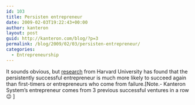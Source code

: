 ```yaml
---
id: 103
title: Persisten entrepreneur
date: 2009-02-03T19:22:43+00:00
author: kanteron
layout: post
guid: http://kanteron.com/blog/?p=3
permalink: /blog/2009/02/03/persisten-entrepreneur/
categories:
  - Entrepreneurship
---
```

It sounds obvious, but <a href="http://hbswk.hbs.edu/item/5941.html" title="http://hbswk.hbs.edu/item/5941.html" target="_blank">research</a> from Harvard University has found that the persistently successful entrepreneur is much more likely to succeed again than first-timers or entrepreneurs who come from failure.[Note.- Kanteron System&#8217;s entrepreneur comes from 3 previous successful ventures in a row 😉 ] 